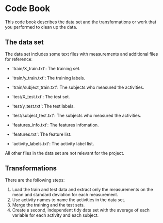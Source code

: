 # Code Book

This code book describes the data set and the transformations or work that you performed to clean up the data.


## The data set

The data set includes some text files with measurements and additional files for reference:

- 'train/X_train.txt': The training set.

- 'train/y_train.txt': The training labels.

- 'train/subject_train.txt': The subjects who measured the activities.

- 'test/X_test.txt': The test set.

- 'test/y_test.txt': The test labels.

- 'test/subject_test.txt': The subjects who measured the activities.

- 'features_info.txt': The features infomation.

- 'features.txt': The feature list.

- 'activity_labels.txt': The activity label list.

All other files in the data set are not relevant for the project.


## Transformations

There are the following steps:

1. Load the train and test data and extract only the measurements on the mean and standard deviation for each measurement.
2. Use activity names to name the activities in the data set.
3. Merge the training and the test sets.
4. Create a second, independent tidy data set with the average of each variable for each activity and each subject.


